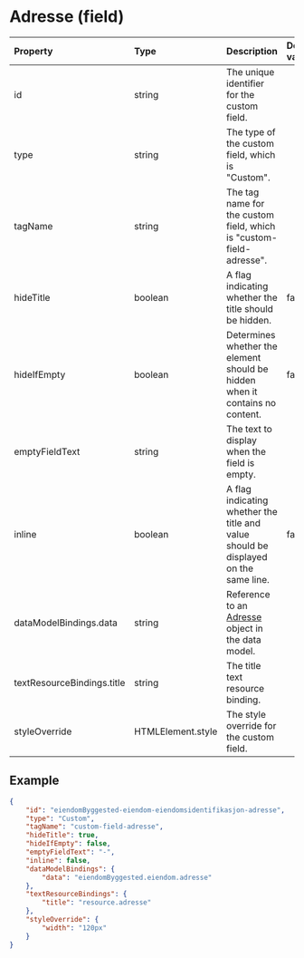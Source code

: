 # Adresse (field)

| Property                   | Type              | Description                                                                         | Default value |
| :------------------------- | :---------------- | :---------------------------------------------------------------------------------- | :------------ |
| id                         | string            | The unique identifier for the custom field.                                         |               |
| type                       | string            | The type of the custom field, which is "Custom".                                    |               |
| tagName                    | string            | The tag name for the custom field, which is "custom-field-adresse".                 |               |
| hideTitle                  | boolean           | A flag indicating whether the title should be hidden.                               | false         |
| hideIfEmpty                | boolean           | Determines whether the element should be hidden when it contains no content.        | false         |
| emptyFieldText             | string            | The text to display when the field is empty.                                        |               |
| inline                     | boolean           | A flag indicating whether the title and value should be displayed on the same line. | false         |
| dataModelBindings.data     | string            | Reference to an [Adresse](../../classes/Adresse.js) object in the data model.       |               |
| textResourceBindings.title | string            | The title text resource binding.                                                    |               |
| styleOverride              | HTMLElement.style | The style override for the custom field.                                            |               |

## Example

```json
{
    "id": "eiendomByggested-eiendom-eiendomsidentifikasjon-adresse",
    "type": "Custom",
    "tagName": "custom-field-adresse",
    "hideTitle": true,
    "hideIfEmpty": false,
    "emptyFieldText": "-",
    "inline": false,
    "dataModelBindings": {
        "data": "eiendomByggested.eiendom.adresse"
    },
    "textResourceBindings": {
        "title": "resource.adresse"
    },
    "styleOverride": {
        "width": "120px"
    }
}
```
